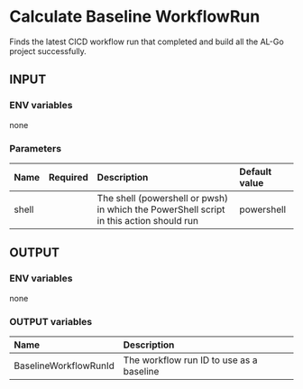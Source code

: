 # Calculate Baseline WorkflowRun
Finds the latest CICD workflow run that completed and build all the AL-Go project successfully.

## INPUT

### ENV variables
none

### Parameters
| Name | Required | Description | Default value |
| :-- | :-: | :-- | :-- |
| shell | | The shell (powershell or pwsh) in which the PowerShell script in this action should run | powershell |

## OUTPUT

### ENV variables
none

### OUTPUT variables
| Name | Description |
| :-- | :-- |
| BaselineWorkflowRunId | The workflow run ID to use as a baseline
